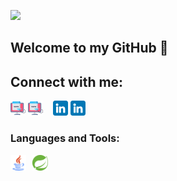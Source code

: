 ![](https://komarev.com/ghpvc/?username=MaciejKlonickie&style=flat-square)

## Welcome to my GitHub 👋

## Connect with me:
[![website](./images/web.png)](https://www.maciejklonicki.org#gh-light-mode-only)
[![website](./images/web.png)](https://www.maciejklonicki.org#gh-dark-mode-only)
&nbsp;&nbsp;
[![website](./images/linkedin.png)](https://www.linkedin.com/in/maciek-kłonicki/#gh-light-mode-only)
[![website](./images/linkedin.png)](https://www.linkedin.com/in/maciek-kłonicki/#gh-dark-mode-only)
&nbsp;&nbsp;

### Languages and Tools:
<img align="left" alt="Java" width="25px" src="./images/java.png" style="padding-right:10px;" />
<img align="left" alt="Spring" width="25px" height="25px" src="./images/spring.png" style="padding-right:10px;" />

[website]: https://www.maciejklonicki.org
[linkedin]: https://www.linkedin.com/in/maciek-kłonicki


